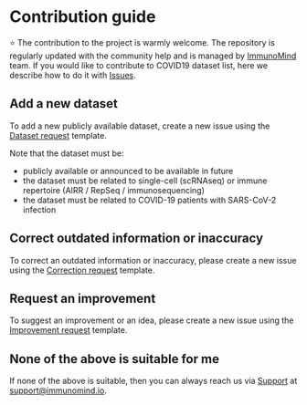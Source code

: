 # Contribution guide
:star: The contribution to the project is warmly welcome. The repository is regularly updated with the community help and is managed by [ImmunoMind](https://immunarch.com/) team.
If you would like to contribute to COVID19 dataset list, here we describe how to do it with [Issues](https://github.com/immunomind/covid19/issues).

## Add a new dataset
To add a new publicly available dataset, create a new issue using the [Dataset request](https://github.com/immunomind/covid19/issues/new?template=dataset-request.md) template.

Note that the dataset must be:
- publicly available or announced to be available in future
- the dataset must be related to single-cell (scRNAseq) or immune repertoire (AIRR / RepSeq / immunosequencing) 
- the dataset must be related to COVID-19 patients with SARS-CoV-2 infection

## Correct outdated information or inaccuracy
To correct an outdated information or inaccuracy, please create a new issue using the [Correction request](https://github.com/immunomind/covid19/issues/new?template=correction-request.md) template.

## Request an improvement
To suggest an improvement or an idea, please create a new issue using the [Improvement request](https://github.com/immunomind/covid19/issues/new?template=improvement-request.md) template.

## None of the above is suitable for me
If none of the above is suitable, then you can always reach us via [Support](mailto:support@immunomind.io) at support@immunomind.io.
